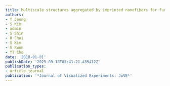 ```yaml
---
title: Multiscale structures aggregated by imprinted nanofibers for functional surfaces
authors:
- Y Jeong
- S Kim
- admin
- S Shin
- H Choi
- S Kim
- S Kwon
- YT Cho
date: '2018-01-01'
publishDate: '2025-09-18T05:41:21.435412Z'
publication_types:
- article-journal
publication: '*Journal of Visualized Experiments: JoVE*'
---
```

